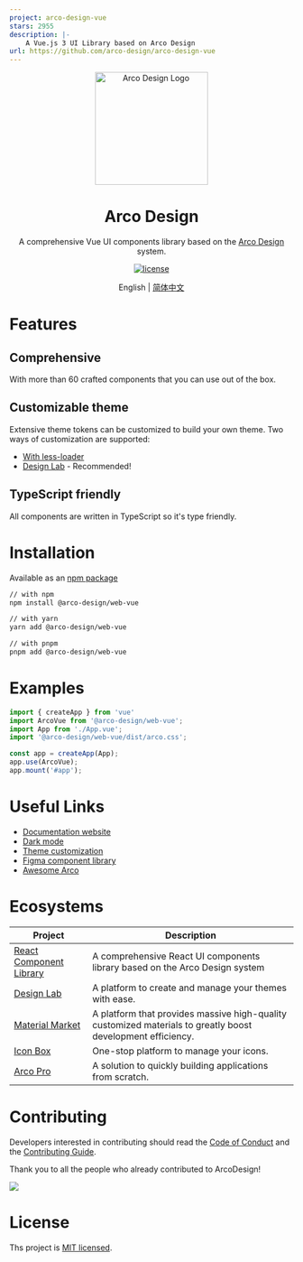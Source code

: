 ```yaml
---
project: arco-design-vue
stars: 2955
description: |-
    A Vue.js 3 UI Library based on Arco Design
url: https://github.com/arco-design/arco-design-vue
---
```


<div align="center">
  <a href="https://arco.design" target="_blank">
    <img alt="Arco Design Logo" width="200" src="https://avatars.githubusercontent.com/u/64576149?s=200&v=4"/>
  </a>
</div>
<div align="center">
  <h1>Arco Design</h1>
</div>

<div align="center">

A comprehensive Vue UI components library based on the [Arco Design](https://arco.design/) system.

[![license](https://img.shields.io/badge/license-MIT-blue.svg)](https://github.com/arco-design/arco-design-vue/blob/main/LICENSE)

</div>

<div align="center">

English | [简体中文](./README.zh-CN.md)

</div>

# Features

## Comprehensive

With more than 60 crafted components that you can use out of the box.

## Customizable theme

Extensive theme tokens can be customized to build your own theme. Two ways of customization are supported:

* [With less-loader](https://arco.design/vue/docs/theme)
* [Design Lab](https://arco.design/themes) - Recommended!

## TypeScript friendly

All components are written in TypeScript so it's type friendly.

# Installation

Available as an [npm package](https://www.npmjs.com/package/@arco-design/web-vue)

```bash
// with npm
npm install @arco-design/web-vue

// with yarn
yarn add @arco-design/web-vue

// with pnpm
pnpm add @arco-design/web-vue
```

# Examples

```typescript
import { createApp } from 'vue'
import ArcoVue from '@arco-design/web-vue';
import App from './App.vue';
import '@arco-design/web-vue/dist/arco.css';

const app = createApp(App);
app.use(ArcoVue);
app.mount('#app');
```

# Useful Links

* [Documentation website](https://arco.design/)
* [Dark mode](https://arco.design/vue/docs/dark)
* [Theme customization](https://arco.design/vue/docs/theme)
* [Figma component library](https://www.figma.com/file/FVu1DydEeXvJqXrkOb90Oi/ArcoDesign%E7%BB%84%E4%BB%B6%E8%AE%BE%E8%AE%A1_2.0?node-id=5472%3A308)
* [Awesome Arco](https://github.com/arco-design/awesome-arco)

# Ecosystems

| Project               | Description                                             |
| --------------------- | ------------------------------------------------------- |
| [React Component Library] | A comprehensive React UI components library based on the Arco Design system |
| [Design Lab] | A platform to create and manage your themes with ease. |
| [Material Market] | A platform that provides massive high-quality customized materials to greatly boost development efficiency. |
| [Icon Box] | One-stop platform to manage your icons. |
| [Arco Pro] | A solution to quickly building applications from scratch. |

[React Component Library]: https://arco.design/react/docs/start

[Design Lab]: https://arco.design/themes

[Material Market]: https://arco.design/material

[Icon Box]: https://arco.design/iconbox

[Arco Pro]: https://arco.design/pro/

# Contributing

Developers interested in contributing should read the [Code of Conduct](./CODE_OF_CONDUCT.md) and
the [Contributing Guide](./CONTRIBUTING.md).

Thank you to all the people who already contributed to ArcoDesign!

<a href="https://github.com/arco-design/arco-design-vue/graphs/contributors"><img src="https://contrib.rocks/image?repo=arco-design/arco-design-vue" /></a>

# License

Ths project is [MIT licensed](./LICENSE).


